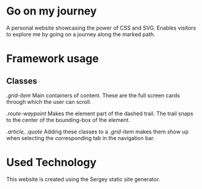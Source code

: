 # Go on my journey

A personal website showcasing the power of CSS and SVG. Enables visitors to explore me by going on a journey along the marked path.

# Framework usage

## Classes

*.grid-item*
Main containers of content. These are the full screen cards through which the user can scroll.

*.route-waypoint*
Makes the element part of the dashed trail. The trail snaps to the center of the bounding-box of the element.

*.article, .quote*
Adding these classes to a *.grid-item* makes them show up when selecting the corresponding tab in the navigation bar.

# Used Technology

This website is created using the Sergey static site generator.
